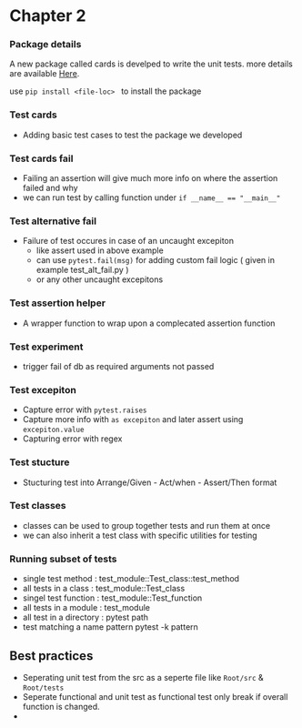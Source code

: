 # Chapter 2

### Package details

A new package called cards is develped to write the unit tests. more details are available [Here](cards_proj/README.md).

use `pip install <file-loc> ` to install the package

### Test cards

* Adding basic test cases to test the package we developed

### Test cards fail

* Failing an assertion will give much more info on where the assertion failed and why
* we can run test by calling function under `if __name__ == "__main__"`

### Test alternative fail

* Failure of test occures in case of an uncaught excepiton
  * like assert used in above example
  * can use `pytest.fail(msg)` for adding custom fail logic ( given in example test_alt_fail.py )
  * or any other uncaught excepitons

### Test assertion helper

* A wrapper function to wrap upon a complecated assertion function

### Test experiment

* trigger fail of db as required arguments not passed

### Test excepiton

* Capture error with `pytest.raises`
* Capture more info with `as excepiton` and later assert using `excepiton.value`
* Capturing error with regex

### Test stucture

* Stucturing test into Arrange/Given - Act/when - Assert/Then format

### Test classes

* classes can be used to group together tests and run them at once
* we can also inherit a test class with specific utilities for testing

### Running subset of tests

* single test method : test_module::Test_class::test_method
* all tests in a class : test_module::Test_class
* singel test function : test_module::Test_function
* all tests in a module : test_module
* all test in a directory : pytest path
* test matching a name pattern pytest -k pattern

## Best practices

* Seperating unit test from the src as a seperte file like `Root/src` & `Root/tests`
* Seperate functional and unit test as functional test only break if overall function is changed.
*
